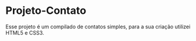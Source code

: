 # Projeto-Contato
Esse projeto é um compilado de contatos simples, para a sua criação utilizei HTML5 e CSS3.
